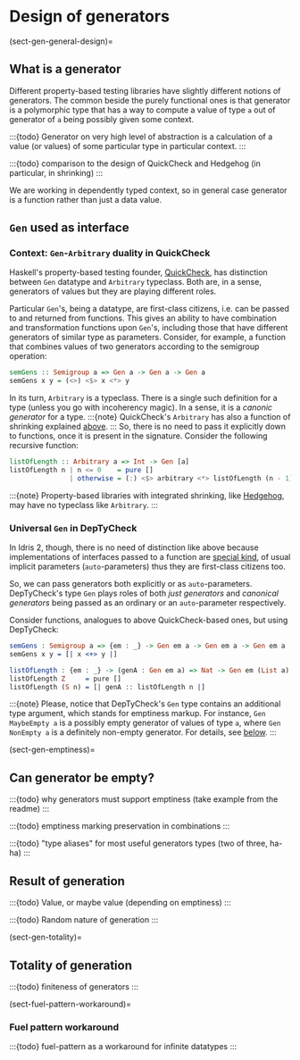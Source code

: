 <!-- idris
import Data.Vect

import Test.DepTyCheck.Gen
-->

# Design of generators

(sect-gen-general-design)=

## What is a generator

Different property-based testing libraries have slightly different notions of generators.
The common beside the purely functional ones is that generator is a polymorphic type that
has a way to compute a value of type `a` out of generator of `a` being possibly given some context.

:::{todo}
Generator on very high level of abstraction is a calculation of a value (or values) of some particular type in particular context.
:::

:::{todo}
comparison to the design of QuickCheck and Hedgehog (in particular, in shrinking)
:::

We are working in dependently typed context, so in general case generator is a function
rather than just a data value.

## `Gen` used as interface

### Context: `Gen`-`Arbitrary` duality in QuickCheck

Haskell's property-based testing founder, [QuickCheck](https://hackage.haskell.org/package/QuickCheck),
has distinction between `Gen` datatype and `Arbitrary` typeclass.
Both are, in a sense, generators of values but they are playing different roles.

Particular `Gen`'s, being a datatype, are first-class citizens, i.e. can be passed to and returned from functions.
This gives an ability to have combination and transformation functions upon `Gen`'s,
including those that have different generators of similar type as parameters.
Consider, for example, a function that combines values of two generators according to the semigroup operation:

```haskell
semGens :: Semigroup a => Gen a -> Gen a -> Gen a
semGens x y = (<>) <$> x <*> y
```

In its turn, `Arbitrary` is a typeclass.
There is a single such definition for a type (unless you go with incoherency magic).
In a sense, it is a *canonic generator* for a type.
:::{note} QuickCheck's `Arbitrary` has also a function of shrinking explained [above](sect-gen-general-design).
:::
So, there is no need to pass it explicitly down to functions, once it is present in the signature.
Consider the following recursive function:

```haskell
listOfLength :: Arbitrary a => Int -> Gen [a]
listOfLength n | n <= 0    = pure []
               | otherwise = (:) <$> arbitrary <*> listOfLength (n - 1)
```

:::{note}
Property-based libraries with integrated shrinking, like [Hedgehog](https://hackage.haskell.org/package/hedgehog),
may have no typeclass like `Arbitrary`.
:::

### Universal `Gen` in DepTyCheck

In Idris 2, though, there is no need of distinction like above because implementations of interfaces passed to a function are
[special kind](https://idris2.readthedocs.io/en/latest/updates/updates.html#auto-implicits-and-interfaces),
of usual implicit parameters (`auto`-parameters) thus they are first-class citizens too.

So, we can pass generators both explicitly or as `auto`-parameters.
DepTyCheck's type `Gen` plays roles of both *just generators* and *canonical generators* being passed as
an ordinary or an `auto`-parameter respectively.

Consider functions, analogues to above QuickCheck-based ones, but using DepTyCheck:

```idris
semGens : Semigroup a => {em : _} -> Gen em a -> Gen em a -> Gen em a
semGens x y = [| x <+> y |]

listOfLength : {em : _} -> (genA : Gen em a) => Nat -> Gen em (List a)
listOfLength Z     = pure []
listOfLength (S n) = [| genA :: listOfLength n |]
```

<!-- idris
vectOfLength : {em : _} -> (genA : Gen em a) => (n : Nat) -> Gen em (Vect n a)
vectOfLength Z     = pure []
vectOfLength (S n) = [| genA :: vectOfLength n |]
-->

:::{note}
Please, notice that DepTyCheck's `Gen` type contains an additional type argument,
which stands for emptiness markup.
For instance, `Gen MaybeEmpty a` is a possibly empty generator of values of type `a`,
where `Gen NonEmpty a` is a definitely non-empty generator.
For details, see [below](sect-gen-emptiness).
:::

(sect-gen-emptiness)=

## Can generator be empty?

:::{todo} why generators must support emptiness (take example from the readme)
:::

:::{todo} emptiness marking preservation in combinations
:::

:::{todo} "type aliases" for most useful generators types (two of three, ha-ha)
:::

## Result of generation

:::{todo} Value, or maybe value (depending on emptiness)
:::

:::{todo} Random nature of generation
:::

(sect-gen-totality)=

## Totality of generation

:::{todo} finiteness of generators
:::

(sect-fuel-pattern-workaround)=

### Fuel pattern workaround

:::{todo} fuel-pattern as a workaround for infinite datatypes
:::
